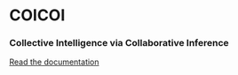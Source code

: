 # COICOI
### Collective Intelligence via Collaborative Inference
[Read the documentation](http://Profession-AI.github.io/COICOI)